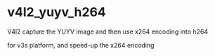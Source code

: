 # v4l2_yuyv_h264
V4l2 capture the YUYV image and then use x264 encoding into h264

for v3s platform, and speed-up the x264 encoding

